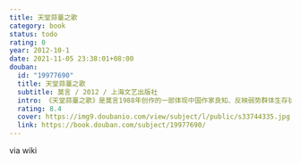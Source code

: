 ```yaml
---
title: 天堂蒜薹之歌
category: book
status: todo
rating: 0
year: 2012-10-1
date: 2021-11-05 23:38:01+08:00
douban:
  id: "19977690"
  title: 天堂蒜薹之歌
  subtitle: 莫言 / 2012 / 上海文艺出版社
  intro: 《天堂蒜薹之歌》是莫言1988年创作的一部体现中国作家良知、反映弱势群体生存状态的力作。小说取材于现实生活中发生的真实事件：数千农民响应县政府的号召大量种植蒜薹，结果蒜薹全部滞销，县政府官员却不闻不问，忧心如焚的农民自发聚集起来，酿成了震惊一时的“蒜薹事件”。这起被报纸报道的事件促使莫言放下正在创作中的家族小说，用了三十五天，创作出这部义愤填膺的长篇力作。在结构上，这部小说采用民间艺人演唱与正文叙述结合的互文方式，汹涌澎湃，充满力度。此次出版的为全新修订版。
  rating: 8.4
  cover: https://img9.doubanio.com/view/subject/l/public/s33744335.jpg
  link: https://book.douban.com/subject/19977690/
---
```


via wiki
